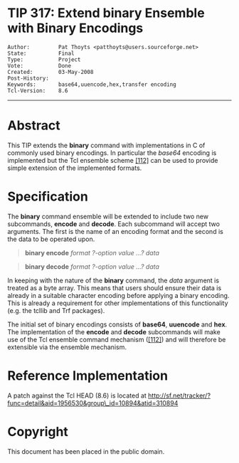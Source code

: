 # TIP 317: Extend binary Ensemble with Binary Encodings
	Author:         Pat Thoyts <patthoyts@users.sourceforge.net>
	State:          Final
	Type:           Project
	Vote:           Done
	Created:        03-May-2008
	Post-History:   
	Keywords:       base64,uuencode,hex,transfer encoding
	Tcl-Version:    8.6
-----

# Abstract

This TIP extends the **binary** command with implementations in C of
commonly used binary encodings. In particular the _base64_ encoding is
implemented but the Tcl ensemble scheme [[112]](112.md) can be used to provide simple
extension of the implemented formats.

# Specification

The **binary** command ensemble will be extended to include two new
subcommands, **encode** and **decode**. Each subcommand will accept two
arguments. The first is the name of an encoding format and the second is the
data to be operated upon.

 > **binary encode** _format ?-option value ...? data_

 > **binary decode** _format ?-option value ...? data_

In keeping with the nature of the **binary** command, the _data_ argument
is treated as a byte array. This means that users should ensure their data is
already in a suitable character encoding before applying a binary encoding.
This is already a requirement for other implementations of this functionality
\(e.g. the tcllib and Trf packages\).

The initial set of binary encodings consists of **base64**, **uuencode**
and **hex**. The implementation of the **encode** and **decode**
subcommands will make use of the Tcl ensemble command mechanism \([[112]](112.md)\) and
will therefore be extensible via the ensemble mechanism.

# Reference Implementation

A patch against the Tcl HEAD \(8.6\) is located at
<http://sf.net/tracker/?func=detail&aid=1956530&group\_id=10894&atid=310894>

# Copyright

This document has been placed in the public domain.

